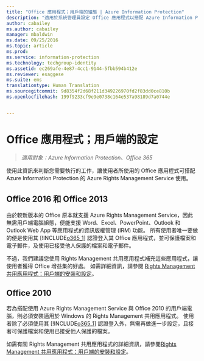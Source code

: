 ```yaml
---
title: "Office 應用程式；用戶端的組態 | Azure Information Protection"
description: "適用於系統管理員設定 Office 應用程式以搭配 Azure Information Protection 的 Azure Rights Management Service 使用的資訊和指示。"
author: cabailey
ms.author: cabailey
manager: mbaldwin
ms.date: 09/25/2016
ms.topic: article
ms.prod: 
ms.service: information-protection
ms.technology: techgroup-identity
ms.assetid: ec269afe-4e87-4cc1-9144-5fbb594b412e
ms.reviewer: esaggese
ms.suite: ems
translationtype: Human Translation
ms.sourcegitcommit: 9d8354f2d68f211d349226970fd2f83dd0ce810b
ms.openlocfilehash: 199f9233cf9e9e0738c164e537a98189d7a0744e


---
```


# <a name="office-apps-configuration-for-clients"></a>Office 應用程式；用戶端的設定

>*適用對象︰Azure Information Protection、Office 365*


使用此資訊來判斷您需要執行的工作，讓使用者所使用的 Office 應用程式可搭配 Azure Information Protection 的 Azure Rights Management Service 使用。

## <a name="office-2016-and-office-2013"></a>Office 2016 和 Office 2013
由於較新版本的 Office 原本就支援 Azure Rights Management Service，因此無需用戶端電腦組態，便能支援 Word、Excel、PowerPoint、Outlook 和 Outlook Web App 等應用程式的資訊版權管理 (IRM) 功能。 所有使用者唯一要做的便是使用其 [!INCLUDE[o365_1](../includes/o365_1_md.md)] 認證登入其 Office 應用程式，並可保護檔案和電子郵件，及使用已接受他人保護的檔案和電子郵件。

不過，我們建議您使用 Rights Management 共用應用程式補充這些應用程式，讓使用者獲得 Office 增益集的好處。 如需詳細資訊，請參閱 [Rights Management 共用應用程式：用戶端的安裝和設定](configure-sharing-app.md)。

## <a name="office-2010"></a>Office 2010
若為搭配使用 Azure Rights Management Service 與 Office 2010 的用戶端電腦，則必須安裝適用於 Windows 的 Rights Management 共用應用程式。 使用者除了必須使用其 [!INCLUDE[o365_1](../includes/o365_1_md.md)] 認證登入外，無需再做進一步設定，且接著可保護檔案和使用已接受他人保護的檔案。

如需有關 Rights Management 共用應用程式的詳細資訊，請參閱[Rights Management 共用應用程式：用戶端的安裝和設定](configure-sharing-app.md)。




<!--HONumber=Nov16_HO2-->



